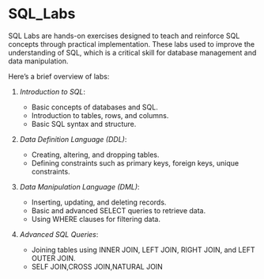 # SQL_Labs

SQL Labs are hands-on exercises designed to teach and reinforce SQL concepts through practical implementation. These labs used to improve the understanding of SQL, which is a critical skill for database management and data manipulation.

Here’s a brief overview of labs:

1. *Introduction to SQL*:
   - Basic concepts of databases and SQL.
   - Introduction to tables, rows, and columns.
   - Basic SQL syntax and structure.

2. *Data Definition Language (DDL)*:
   - Creating, altering, and dropping tables.
   - Defining constraints such as primary keys, foreign keys, unique constraints.

3. *Data Manipulation Language (DML)*:
   - Inserting, updating, and deleting records.
   - Basic and advanced SELECT queries to retrieve data.
   - Using WHERE clauses for filtering data.

4. *Advanced SQL Queries*:
   - Joining tables using INNER JOIN, LEFT JOIN, RIGHT JOIN, and LEFT OUTER JOIN.
   - SELF JOIN,CROSS JOIN,NATURAL JOIN



